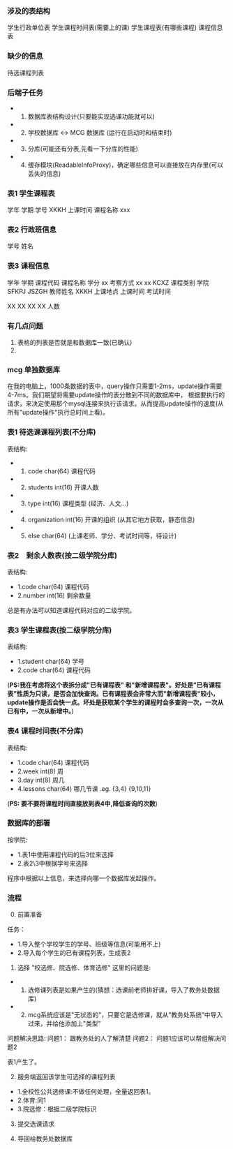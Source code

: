### 涉及的表结构
学生行政单位表
学生课程时间表(需要上的课)
学生课程表(有哪些课程)
课程信息表

### 缺少的信息
待选课程列表

### 后端子任务
* 1. 数据库表结构设计(只要能实现选课功能就可以)
* 2. 学校数据库 <-> MCG 数据库   (运行在启动时和结束时)
* 3. 分库(可能还有分表,先看一下分库的性能)
* 4. 缓存模块(ReadableInfoProxy)，确定哪些信息可以直接放在内存里(可以丢失的信息)

### 表1 学生课程表
学年  学期 学号 XKKH  上课时间 课程名称  xxx
### 表2 行政班信息
学号 姓名
### 表3 课程信息
学年 学期 课程代码 课程名称 学分 xx 考察方式 xx xx KCXZ 课程类别 学院 SFKPJ JSZGH 教师姓名 XKKH 上课地点 上课时间 考试时间

XX XX XX XX 人数


### 有几点问题

1. 表格的列表是否就是和数据库一致(已确认)
2. 



### mcg 单独数据库
在我的电脑上，1000条数据的表中，query操作只需要1-2ms，update操作需要4-7ms。我们期望将需要update操作的表分散到不同的数据库中，
根据要执行的请求，来决定使用那个mysql连接来执行该请求。从而提高update操作的速度(从所有"update操作"执行总时间上看)。

### 表1 待选课课程列表(不分库)
表结构:
* 1. code           char(64)    课程代码 
* 2. students       int(16)     开课人数 
* 3. type           int(16)     课程类型 (经济、人文...)
* 4. organization   int(16)     开课的组织 (从其它地方获取，静态信息)
* 5. else      char(64)         (上课老师、学分、考试时间等，待设计)

### 表2　剩余人数表(按二级学院分库)
表结构:
* 1.code            char(64)    课程代码
* 2.number          int(16)     剩余数量

总是有办法可以知道课程代码对应的二级学院。

### 表3 学生课程表(按二级学院分库)
表结构:
* 1.student         char(64)    学号
* 2.code            char(64)    课程代码

(**PS:我在考虑将这个表拆分成"已有课程表" 和"新增课程表"。好处是”已有课程表”性质为只读，是否会加快查询。已有课程表会非常大而"新增课程表"较小，update操作是否会快一点。坏处是获取某个学生的课程时会多查询一次，一次从已有中，一次从新增中。**)

### 表4 课程时间表(不分库)
表结构:
* 1.code            char(64)    课程代码
* 2.week            int(8)      周
* 3.day             int(8)      周几
* 4.lessons         char(64)    哪几节课    .eg. {3,4}  {9,10,11}

(**PS: 要不要将课程时间直接放到表4中,降低查询的次数**)

### 数据库的部署
按学院:
* 1.表1中使用课程代码的后3位来选择
* 2.表2\3中根据学号来选择

程序中根据以上信息，来选择向哪一个数据库发起操作。

### 流程
0. 前置准备

任务：
* 1.导入整个学校学生的学号、班级等信息(可能用不上)
* 2.导入每个学生的已有课程列表，生成表2

1. 选择 "校选修、院选修、体育选修"
这里的问题是:
* 1. 选修课列表是如果产生的(猜想：选课前老师排好课，导入了教务处数据库)
* 2. mcg系统应该是"无状态的"，只要它是选修课，就从”教务处系统”中导入过来，并给他添加上"类型"


问题解决思路:
问题1： 跟教务处的人了解清楚
问题2： 问题1应该可以帮组解决问题2

表1产生了。

2. 服务端返回该学生可选择的课程列表

* 1.全校性公共选修课:不做任何处理，全量返回表1。
* 2.体育:同1
* 3.院选修：根据二级学院标识 

3. 提交选课请求

4. 导回给教务处数据库

